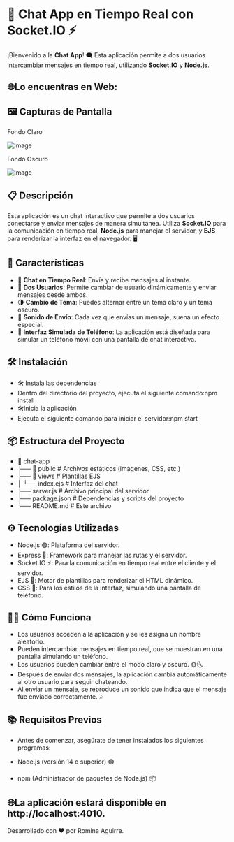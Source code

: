 # 💬 Chat App en Tiempo Real con Socket.IO ⚡

¡Bienvenido a la **Chat App**! 🗨️ Esta aplicación permite a dos usuarios intercambiar mensajes en tiempo real, utilizando **Socket.IO** y **Node.js**. 

## 🌐Lo encuentras en Web:

## 🖼️ Capturas de Pantalla

Fondo Claro

![image](https://github.com/user-attachments/assets/e2657629-558f-4555-a7ed-79f86ff0498c)



Fondo Oscuro

![image](https://github.com/user-attachments/assets/0c5b8a94-7e42-42d5-92a3-5a2d8b159f7d)



## 📋 Descripción

Esta aplicación es un chat interactivo que permite a dos usuarios conectarse y enviar mensajes de manera simultánea. Utiliza **Socket.IO** para la comunicación en tiempo real, **Node.js** para manejar el servidor, y **EJS** para renderizar la interfaz en el navegador. 🖥️

## 🚀 Características

- 💬 **Chat en Tiempo Real**: Envía y recibe mensajes al instante.
- 👥 **Dos Usuarios**: Permite cambiar de usuario dinámicamente y enviar mensajes desde ambos.
- 🌗 **Cambio de Tema**: Puedes alternar entre un tema claro y un tema oscuro.
- 🎵 **Sonido de Envío**: Cada vez que envías un mensaje, suena un efecto especial.
- 📱 **Interfaz Simulada de Teléfono**: La aplicación está diseñada para simular un teléfono móvil con una pantalla de chat interactiva.

## 🛠️ Instalación
- 🛠️ Instala las dependencias
- Dentro del directorio del proyecto, ejecuta el siguiente comando:npm install
- 🛠️Inicia la aplicación
- Ejecuta el siguiente comando para iniciar el servidor:npm start

## 📦 Estructura del Proyecto
- 📂 chat-app
- ├── 📂 public          # Archivos estáticos (imágenes, CSS, etc.)
- ├── 📂 views           # Plantillas EJS
- │   └── index.ejs      # Interfaz del chat
- ├── server.js          # Archivo principal del servidor
- ├── package.json       # Dependencias y scripts del proyecto
- └── README.md          # Este archivo

## ⚙️ Tecnologías Utilizadas
- Node.js 🟢: Plataforma del servidor.
- Express 🚀: Framework para manejar las rutas y el servidor.
- Socket.IO ⚡: Para la comunicación en tiempo real entre el cliente y el servidor.
- EJS 📄: Motor de plantillas para renderizar el HTML dinámico.
- CSS 🎨: Para los estilos de la interfaz, simulando una pantalla de teléfono.

## 👩‍💻 Cómo Funciona
- Los usuarios acceden a la aplicación y se les asigna un nombre aleatorio.
- Pueden intercambiar mensajes en tiempo real, que se muestran en una pantalla simulando un teléfono.
- Los usuarios pueden cambiar entre el modo claro y oscuro. 🌞🌜
- Después de enviar dos mensajes, la aplicación cambia automáticamente al otro usuario para seguir chateando.
- Al enviar un mensaje, se reproduce un sonido que indica que el mensaje fue enviado correctamente. 🎶

## 📚 Requisitos Previos
- Antes de comenzar, asegúrate de tener instalados los siguientes programas:

- Node.js (versión 14 o superior) 🟢
- npm (Administrador de paquetes de Node.js) 📦


## 🌐La aplicación estará disponible en    http://localhost:4010.

Desarrollado con ❤️ por Romina Aguirre.
